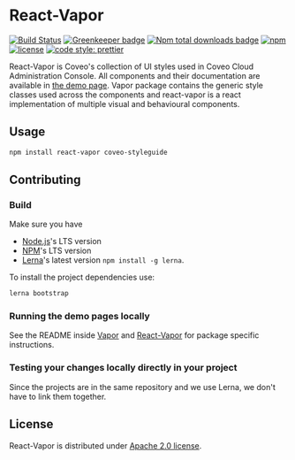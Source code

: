 # React-Vapor

[![Build Status](https://img.shields.io/travis/coveo/react-vapor.svg?style=flat-square)](https://travis-ci.org/coveo/react-vapor)
[![Greenkeeper badge](https://badges.greenkeeper.io/coveo/react-vapor.svg?style=flat-square)](https://greenkeeper.io/)
[![Npm total downloads badge](https://img.shields.io/npm/dt/react-vapor.svg?style=flat-square)](https://www.npmjs.com/package/react-vapor)
[![npm](https://img.shields.io/npm/v/react-vapor.svg?maxAge=2592000&style=flat-square)](https://www.npmjs.com/package/react-vapor)
[![license](https://img.shields.io/hexpm/l/plug.svg?style=flat-square)](LICENSE)
[![code style: prettier](https://img.shields.io/badge/code_style-prettier-ff69b4.svg?style=flat-square)](https://github.com/prettier/prettier)

React-Vapor is Coveo's collection of UI styles used in Coveo Cloud Administration Console. All components and their documentation are available in [the demo page](http://react-vapor.surge.sh/). Vapor package contains the generic style classes used across the components and react-vapor is a react implementation of multiple visual and behavioural components.

## Usage

```bash
npm install react-vapor coveo-styleguide
```

## Contributing

### Build

Make sure you have

-   [Node.js](https://nodejs.org/)'s LTS version
-   [NPM](https://www.npmjs.com/package/npm)'s LTS version
-   [Lerna](https://lerna.js.org/)'s latest version `npm install -g lerna`.

To install the project dependencies use:

```bash
lerna bootstrap
```

### Running the demo pages locally

See the README inside [Vapor](packages/vapor) and [React-Vapor](packages/react-vapor) for package specific instructions.

### Testing your changes locally directly in your project

Since the projects are in the same repository and we use Lerna, we don't have to link them together.

## License

React-Vapor is distributed under [Apache 2.0 license](LICENSE).
